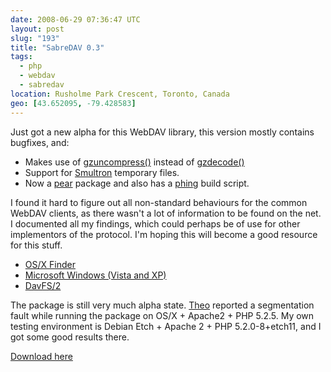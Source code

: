 ```yaml
---
date: 2008-06-29 07:36:47 UTC
layout: post
slug: "193"
title: "SabreDAV 0.3"
tags:
  - php
  - webdav
  - sabredav
location: Rusholme Park Crescent, Toronto, Canada
geo: [43.652095, -79.428583]
---
```

Just got a new alpha for this WebDAV library, this version mostly contains bugfixes, and:

* Makes use of [gzuncompress()][1] instead of [gzdecode()][2]
* Support for [Smultron][3] temporary files.
* Now a [pear][4] package and also has a [phing][5] build script.

I found it hard to figure out all non-standard behaviours for the common WebDAV
clients, as there wasn't a lot of information to be found on the net. I
documented all my findings, which could perhaps be of use for other implementors
of the protocol. I'm hoping this will become a good resource for this stuff.

* [OS/X Finder][6]
* [Microsoft Windows (Vista and XP)][7]
* [DavFS/2][8]

The package is still very much alpha state. [Theo][9] reported a segmentation
fault while running the package on OS/X + Apache2 + PHP 5.2.5. My own testing
environment is Debian Etch + Apache 2 + PHP 5.2.0-8+etch11, and I got some
good results there.

[Download here][10]

[1]: http://ca3.php.net/gzuncompress
[2]: http://ca3.php.net/gzdecode
[3]: http://smultron.sourceforge.net/
[4]: http://pear.php.net/
[5]: http://phing.info/trac/
[6]: http://sabre.io/dav/clients/finder/
[7]: http://sabre.io/dav/clients/windows/
[8]: http://sabre.io/dav/clients/davfs/
[9]: http://blog.iconara.net/
[10]: https://github.com/fruux/sabre-dav/releases/
